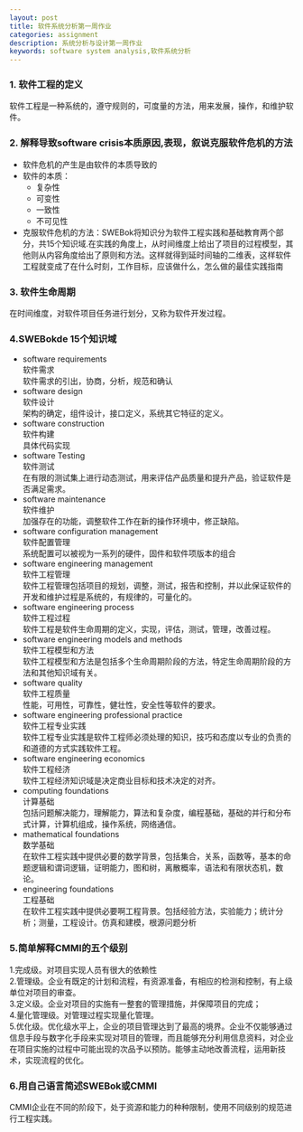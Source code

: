 ```yaml
---
layout: post
title: 软件系统分析第一周作业
categories: assignment
description: 系统分析与设计第一周作业
keywords: software system analysis,软件系统分析
---
```


### 1. 软件工程的定义    
软件工程是一种系统的，遵守规则的，可度量的方法，用来发展，操作，和维护软件。  
### 2. 解释导致software crisis本质原因,表现，叙说克服软件危机的方法    
+ 软件危机的产生是由软件的本质导致的  
+ 软件的本质：  
  + 复杂性  
  + 可变性  
  + 一致性  
  + 不可见性  
+ 克服软件危机的方法：SWEBok将知识分为软件工程实践和基础教育两个部分，共15个知识域.在实践的角度上，从时间维度上给出了项目的过程模型，其他则从内容角度给出了原则和方法。这样就得到延时间轴的二维表，这样软件工程就变成了在什么时刻，工作目标，应该做什么，怎么做的最佳实践指南  
### 3. 软件生命周期    
在时间维度，对软件项目任务进行划分，又称为软件开发过程。  
### 4.SWEBokde 15个知识域   
+ software requirements  
软件需求  
软件需求的引出，协商，分析，规范和确认  
+ software design  
软件设计  
架构的确定，组件设计，接口定义，系统其它特征的定义。  
+ software construction  
软件构建  
具体代码实现  
+ software Testing  
软件测试  
在有限的测试集上进行动态测试，用来评估产品质量和提升产品，验证软件是否满足需求。  
+ software maintenance  
软件维护  
加强存在的功能，调整软件工作在新的操作环境中，修正缺陷。  
+ software configuration management  
软件配置管理  
系统配置可以被视为一系列的硬件，固件和软件项版本的组合  
+ software engineering management  
软件工程管理  
软件工程管理包括项目的规划，调整，测试，报告和控制，并以此保证软件的开发和维护过程是系统的，有规律的，可量化的。   
+ software engineering process  
软件工程过程    
软件工程是软件生命周期的定义，实现，评估，测试，管理，改善过程。    
+ software engineering models and methods  
软件工程模型和方法  
软件工程模型和方法是包括多个生命周期阶段的方法，特定生命周期阶段的方法和其他知识域有关。  
+ software quality  
软件工程质量  
性能，可用性，可靠性，健壮性，安全性等软件的要求。  
+ software engineering professional practice  
软件工程专业实践  
软件工程专业实践是软件工程师必须处理的知识，技巧和态度以专业的负责的和道德的方式实践软件工程。  
+ software engineering economics  
软件工程经济  
软件工程经济知识域是决定商业目标和技术决定的对齐。  
+ computing foundations  
计算基础  
包括问题解决能力，理解能力，算法和复杂度，编程基础，基础的并行和分布式计算，计算机组成，操作系统，网络通信。  
+ mathematical foundations  
数学基础  
在软件工程实践中提供必要的数学背景，包括集合，关系，函数等，基本的命题逻辑和谓词逻辑，证明能力，图和树，离散概率，语法和有限状态机，数论。  
+ engineering foundations  
工程基础  
在软件工程实践中提供必要啊工程背景。包括经验方法，实验能力；统计分析；测量，工程设计。仿真和建模，根源问题分析  
### 5.简单解释CMMI的五个级别    
1.完成级。对项目实现人员有很大的依赖性  
2.管理级。企业有既定的计划和流程，有资源准备，有相应的检测和控制，有上级单位对项目的审查。  
3.定义级。企业对项目的实施有一整套的管理措施，并保障项目的完成；  
4.量化管理级。对管理过程实现量化管理。  
5.优化级。优化级水平上，企业的项目管理达到了最高的境界。企业不仅能够通过信息手段与数字化手段来实现对项目的管理，而且能够充分利用信息资料，对企业在项目实施的过程中可能出现的次品予以预防。能够主动地改善流程，运用新技术，实现流程的优化。  

### 6.用自己语言简述SWEBok或CMMI    
CMMI企业在不同的阶段下，处于资源和能力的种种限制，使用不同级别的规范进行工程实践。    
